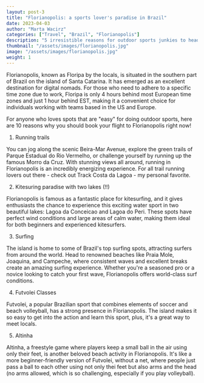 ```yaml
---
layout: post-3
title: "Florianopolis: a sports lover's paradise in Brazil"
date: 2023-04-03
author: "Marta Wacirz"
categories: ["Travel", "Brazil", "Florianopolis"]
description: "5 irresistible reasons for outdoor sports junkies to head to Florianopolis"
thumbnail: "/assets/images/florianopolis.jpg"
image: "/assets/images/florianopolis.jpg"
weight: 1
---
```




Florianopolis, known as Floripa by the locals, is situated in the southern part of Brazil on the island of Santa Catarina. It has emerged as an excellent destination for digital nomads. For those who need to adhere to a specific time zone due to work, Floripa is only 4 hours behind most European time zones and just 1 hour behind EST, making it a convenient choice for individuals working with teams based in the US and Europe.

For anyone who loves spots that are "easy" for doing outdoor sports, here are 10 reasons why you should book your flight to Florianopolis right now!

1. Running trails

You can jog along the scenic Beira-Mar Avenue, explore the green trails of Parque Estadual do Rio Vermelho, or challenge yourself by running up the famous Morro da Cruz. With stunning views all around, running in Florianopolis is an incredibly energizing experience. For all trail running lovers out there - check out Track Costa da Lagoa - my personal favorite.

2. Kitesuring paradise with two lakes (!!)

Florianopolis is famous as a fantastic place for kitesurfing, and it gives enthusiasts the chance to experience this exciting water sport in two beautiful lakes: Lagoa da Conceicao and Lagoa do Peri. These spots have perfect wind conditions and large areas of calm water, making them ideal for both beginners and experienced kitesurfers.

3. Surfing

The island is home to some of Brazil's top surfing spots, attracting surfers from around the world. Head to renowned beaches like Praia Mole, Joaquina, and Campeche, where consistent waves and excellent breaks create an amazing surfing experience. Whether you're a seasoned pro or a novice looking to catch your first wave, Florianopolis offers world-class surf conditions.

4. Futvolei Classes

Futvolei, a popular Brazilian sport that combines elements of soccer and beach volleyball, has a strong presence in Florianopolis. The island makes it so easy to get into the action and learn this sport, plus, it's a great way to meet locals. 

5. Altinha

Altinha, a freestyle game where players keep a small ball in the air using only their feet, is another beloved beach activity in Florianopolis. It's like a more beginner-friendly version of Futvolei, without a net, where people just pass a ball to each other using not only thei feet but also arms and the head (no arms allowed, which is so challenging, especially if you play volleyball). 

